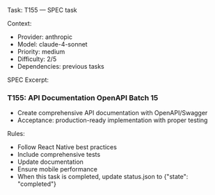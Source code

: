 Task: T155 — SPEC task

Context:
- Provider: anthropic
- Model: claude-4-sonnet
- Priority: medium
- Difficulty: 2/5
- Dependencies: previous tasks

SPEC Excerpt:

### T155: API Documentation   OpenAPI   Batch 15
- Create comprehensive API documentation with OpenAPI/Swagger
- Acceptance: production-ready implementation with proper testing

Rules:
- Follow React Native best practices
- Include comprehensive tests
- Update documentation
- Ensure mobile performance
- When this task is completed, update status.json to {"state": "completed"}
